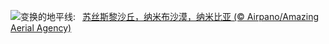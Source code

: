![](https://www.bing.com/th?id=OHR.NamibiaDunes_ZH-CN5102483490_UHD.jpg&w=1000)变换的地平线:&nbsp;&ensp;[苏丝斯黎沙丘，纳米布沙漠，纳米比亚 (© Airpano/Amazing Aerial Agency)](https://www.bing.com/th?id=OHR.NamibiaDunes_ZH-CN5102483490_UHD.jpg)
<br><br/>
